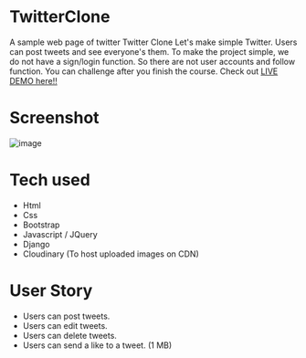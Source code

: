 # TwitterClone
A sample web page of twitter
Twitter Clone
Let's make simple Twitter. Users can post tweets and see everyone's them.
To make the project simple, we do not have a sign/login function.
So there are not user accounts and follow function. You can challenge after you finish the course.
Check out [LIVE DEMO here!!](https://twitter-clone-aishwarya.herokuapp.com/)
# Screenshot
![image](https://user-images.githubusercontent.com/12263578/147327596-389be8be-a77e-498a-9ff9-68a151855009.png)

# Tech used
* Html
* Css
* Bootstrap
* Javascript / JQuery
* Django
* Cloudinary (To host uploaded images on CDN)
# User Story
* Users can post tweets.
* Users can edit tweets.
* Users can delete tweets.
* Users can send a like to a tweet.
(1 MB)

